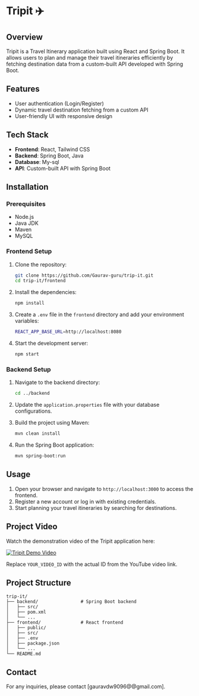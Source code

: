 # Tripit ✈️

## Overview
Tripit is a Travel Itinerary application built using React and Spring Boot. It allows users to plan and manage their travel itineraries efficiently by fetching destination data from a custom-built API developed with Spring Boot.

## Features
- User authentication (Login/Register)
- Dynamic travel destination fetching from a custom API
- User-friendly UI with responsive design

## Tech Stack
- **Frontend**: React, Tailwind CSS
- **Backend**: Spring Boot, Java
- **Database**: My-sql
- **API**: Custom-built API with Spring Boot

## Installation

### Prerequisites
- Node.js
- Java JDK
- Maven
- MySQL

### Frontend Setup
1. Clone the repository:
   ```bash
   git clone https://github.com/Gaurav-guru/trip-it.git
   cd trip-it/frontend
   ```

2. Install the dependencies:
   ```bash
   npm install
   ```

3. Create a `.env` file in the `frontend` directory and add your environment variables:
   ```bash
   REACT_APP_BASE_URL=http://localhost:8080
   ```

4. Start the development server:
   ```bash
   npm start
   ```

### Backend Setup
1. Navigate to the backend directory:
   ```bash
   cd ../backend
   ```

2. Update the `application.properties` file with your database configurations.

3. Build the project using Maven:
   ```bash
   mvn clean install
   ```

4. Run the Spring Boot application:
   ```bash
   mvn spring-boot:run
   ```

## Usage
1. Open your browser and navigate to `http://localhost:3000` to access the frontend.
2. Register a new account or log in with existing credentials.
3. Start planning your travel itineraries by searching for destinations.

## Project Video
Watch the demonstration video of the Tripit application here:

[![Tripit Demo Video](https://img.youtube.com/vi/YOUR_VIDEO_ID/0.jpg)](https://www.youtube.com/watch?v=YOUR_VIDEO_ID)

Replace `YOUR_VIDEO_ID` with the actual ID from the YouTube video link.

## Project Structure
```
trip-it/
├── backend/                # Spring Boot backend
│   ├── src/
│   ├── pom.xml
│   └── ...
├── frontend/               # React frontend
│   ├── public/
│   ├── src/
│   ├── .env
│   ├── package.json
│   └── ...
└── README.md
```

## Contact
For any inquiries, please contact [gauravdw9096@@gmail.com].
